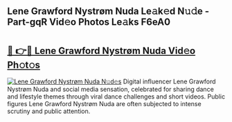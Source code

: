 ## Lene Grawford Nystrøm Nuda Le𝚊k𝚎d N𝚞𝚍e - Part-gqR Vid𝚎o Photos Le𝚊ks F6eA0

# <h2><a href="http://fbbzwsq.evod.top/?m=Lene+Grawford+Nystr%c3%b8m+Nuda">🔗 👉🔴 Lene Grawford Nystrøm Nuda Vid𝚎o Ph𝚘t𝚘s</a></h2>

[![Lene Grawford Nystrøm Nuda N𝚞d𝚎s](https://i.imgur.com/8V9OHl7.gif)](http://fbbzwsq.evod.top/?m=Lene+Grawford+Nystr%c3%b8m+Nuda)
Digital influencer Lene Grawford Nystrøm Nuda and social media sensation, celebrated for sharing dance and lifestyle themes through viral dance challenges and short videos. Public figures Lene Grawford Nystrøm Nuda are often subjected to intense scrutiny and public attention. 
